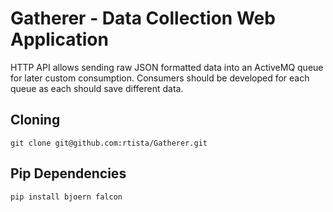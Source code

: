 # Gatherer - Data Collection Web Application

HTTP API allows sending raw JSON formatted data into an ActiveMQ queue for later custom consumption. Consumers should be developed for each queue as each should save different data.

## Cloning

`git clone git@github.com:rtista/Gatherer.git`

## Pip Dependencies

`pip install bjoern falcon`

